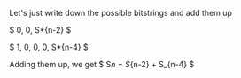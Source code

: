 Let's just write down the possible bitstrings and add them up

$ 0, 0, S\*{n-2} $

$ 1, 0, 0, 0, S\*{n-4} $

Adding them up, we get $ S*n = S*{n-2} + S\_{n-4} $
